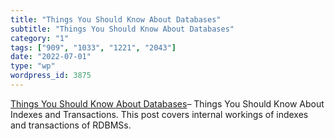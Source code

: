 ```yaml
---
title: "Things You Should Know About Databases"
subtitle: "Things You Should Know About Databases"
category: "1"
tags: ["909", "1033", "1221", "2043"]
date: "2022-07-01"
type: "wp"
wordpress_id: 3875
---
```

[Things You Should Know About Databases](https://architecturenotes.co/things-you-should-know-about-databases/)– Things You Should Know About Indexes and Transactions. This post covers internal workings of indexes and transactions of RDBMSs.